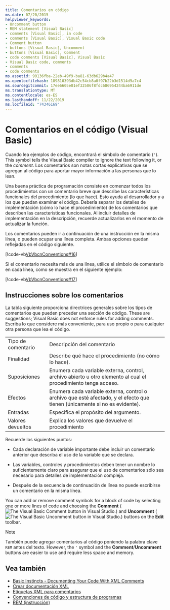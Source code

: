 ```yaml
---
title: Comentarios en código
ms.date: 07/20/2015
helpviewer_keywords:
- Uncomment button
- REM statement [Visual Basic]
- comments [Visual Basic], in code
- comments [Visual Basic], Visual Basic code
- Comment button
- buttons [Visual Basic], Uncomment
- buttons [Visual Basic], Comment
- code comments [Visual Basic], Visual Basic
- Visual Basic code, comments
- comments
- code comments
ms.assetid: 90136fba-22eb-49f9-ba81-63db629b4a47
ms.openlocfilehash: 189810393db42c54cb8a0f97b22b3d1514d9a7c4
ms.sourcegitcommit: 17ee6605e01ef32506f8fdc686954244ba6911de
ms.translationtype: MT
ms.contentlocale: es-ES
ms.lasthandoff: 11/22/2019
ms.locfileid: "74346169"
---
```

# <a name="comments-in-code-visual-basic"></a>Comentarios en el código (Visual Basic)
Cuando lea ejemplos de código, encontrará el símbolo de comentario (`'`). This symbol tells the Visual Basic compiler to ignore the text following it, or the *comment*. Los comentarios son notas cortas explicativas que se agregan al código para aportar mayor información a las personas que lo lean.  
  
 Una buena práctica de programación consiste en comenzar todos los procedimientos con un comentario breve que describe las características funcionales del procedimiento (lo que hace). Esto ayuda al desarrollador y a los que puedan examinar el código. Debería separar los detalles de implementación (cómo lo hace el procedimiento) de los comentarios que describen las características funcionales. Al incluir detalles de implementación en la descripción, recuerde actualizarlos en el momento de actualizar la función.  
  
 Los comentarios pueden ir a continuación de una instrucción en la misma línea, o pueden ocupar una línea completa. Ambas opciones quedan reflejadas en el código siguiente.  
  
 [!code-vb[VbVbcnConventions#16](~/samples/snippets/visualbasic/VS_Snippets_VBCSharp/VbVbcnConventions/VB/Class1.vb#16)]  
  
 Si el comentario necesita más de una línea, utilice el símbolo de comentario en cada línea, como se muestra en el siguiente ejemplo:  
  
 [!code-vb[VbVbcnConventions#17](~/samples/snippets/visualbasic/VS_Snippets_VBCSharp/VbVbcnConventions/VB/Class1.vb#17)]  
  
## <a name="commenting-guidelines"></a>Instrucciones sobre los comentarios  
 La tabla siguiente proporciona directrices generales sobre los tipos de comentarios que pueden preceder una sección de código. These are suggestions; Visual Basic does not enforce rules for adding comments. Escriba lo que considere más conveniente, para uso propio o para cualquier otra persona que lea el código.  
  
|||  
|---|---|  
|Tipo de comentario|Descripción del comentario|  
|Finalidad|Describe qué hace el procedimiento (no cómo lo hace).|  
|Suposiciones|Enumera cada variable externa, control, archivo abierto u otro elemento al cual el procedimiento tenga acceso.|  
|Efectos|Enumera cada variable externa, control o archivo que esté afectado, y el efecto que tienen (únicamente si no es evidente).|  
|Entradas|Especifica el propósito del argumento.|  
|Valores devueltos|Explica los valores que devuelve el procedimiento|  
  
 Recuerde los siguientes puntos:  
  
- Cada declaración de variable importante debe incluir un comentario anterior que describa el uso de la variable que se declara.  
  
- Las variables, controles y procedimientos deben tener un nombre lo suficientemente claro para asegurar que el uso de comentarios sólo sea necesario para detalles de implementación compleja.  
  
- Después de la secuencia de continuación de línea no puede escribirse un comentario en la misma línea.  
  
 You can add or remove comment symbols for a block of code by selecting one or more lines of code and choosing the **Comment** (![The Visual Basic Comment button in Visual Studio.](./media/comments-in-code/visual-basic-comment-button.gif)) and **Uncomment** (![The Visual Basic Uncomment button in Visual Studio.](./media/comments-in-code/visual-basic-uncomment-button.gif)) buttons on the **Edit** toolbar.  
  
> [!NOTE]
> También puede agregar comentarios al código poniendo la palabra clave `REM` antes del texto. However, the `'` symbol and the **Comment**/**Uncomment** buttons are easier to use and require less space and memory.  
  
## <a name="see-also"></a>Vea también

- [Basic Instincts - Documenting Your Code With XML Comments](https://docs.microsoft.com/archive/msdn-magazine/2009/may/documenting-your-code-with-xml-comments)
- [Crear documentación XML](../../../visual-basic/programming-guide/program-structure/how-to-create-xml-documentation.md)
- [Etiquetas XML para comentarios](../../../visual-basic/language-reference/xmldoc/index.md)
- [Convenciones de código y estructura de programas](../../../visual-basic/programming-guide/program-structure/program-structure-and-code-conventions.md)
- [REM (instrucción)](../../../visual-basic/language-reference/statements/rem-statement.md)
